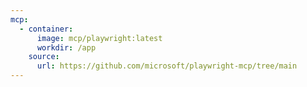 ```yaml
---
mcp:
  - container:
      image: mcp/playwright:latest
      workdir: /app
    source:
      url: https://github.com/microsoft/playwright-mcp/tree/main
---
```

